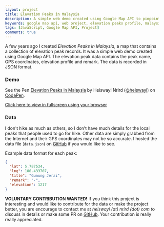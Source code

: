 ```yaml
---
layout: project
title: Elevation Peaks in Malaysia
description: A simple web demo created using Google Map API to pinpoint all available hiking peaks in Malaysia.
keywords: google map api, web project, elevation peaks profile, malaysia map, hiking
tags: [JavaScript, Google Map API, Project]
comments: true
---
```


A few years ago I created _Elevation Peaks in Malaysia_, a map that contains a collection of elevation peak records. It was a simple web demo created using Google Map API. The elevation peak data contains the peak name, GPS coordinates, elevation profile and remark. The data is recorded in JSON format.

### Demo

<p data-height="415" data-theme-id="light" data-slug-hash="rjJjEz" data-default-tab="result" data-user="heiswayi" data-embed-version="2" data-pen-title="Elevation Peaks in Malaysia" class="codepen">See the Pen <a href="https://codepen.io/heiswayi/pen/rjJjEz/">Elevation Peaks in Malaysia</a> by Heiswayi Nrird (<a href="https://codepen.io/heiswayi">@heiswayi</a>) on <a href="https://codepen.io">CodePen</a>.</p>
<script async src="https://static.codepen.io/assets/embed/ei.js"></script>

[Click here to view in fullscreen using your browser](https://codepen.io/heiswayi/full/rjJjEz)

### Data

I don't hike as much as others, so I don't have much details for the local peaks that people used to go for hike. Other data are simply grabbed from the Internet and their GPS coordinates may not be so accurate. I hosted the data file (`data.json`) on [GitHub](https://github.com/heiswayi/elevation-peaks/blob/master/data.json) if you would like to see.

Example data format for each peak:

```json
{
  "lat": 5.787534,
  "lng": 100.433707,
  "title": "Gunung Jerai",
  "remark": "-",
  "elevation": 1217
}
```

**VOLUNTARY CONTRIBUTION WANTED!** If you think this project is interesting and would like to contribute for the data or make the project better, you are encourage to contact me at _heiswayi (at) nrird (dot) com_ to discuss in details or make some PR on [GitHub](https://github.com/heiswayi/elevation-peaks). Your contribution is really really appreciated.
